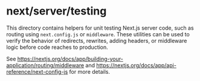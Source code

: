 # next/server/testing

This directory contains helpers for unit testing Next.js server code, such as
routing using `next.config.js` or `middleware`. These utilities can be used to
verify the behavior of redirects, rewrites, adding headers, or middleware logic
before code reaches to production.

See https://nextjs.org/docs/app/building-your-application/routing/middleware
and https://nextjs.org/docs/app/api-reference/next-config-js for more details.
